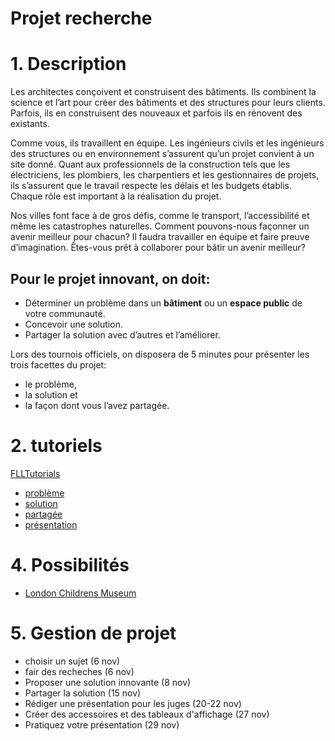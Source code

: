 # Projet recherche 

# 1. Description

Les architectes conçoivent et construisent des bâtiments. Ils combinent la science et l’art pour créer des bâtiments et des structures pour leurs clients. Parfois, ils en construisent des nouveaux et parfois ils en rénovent des existants.

Comme vous, ils travaillent en équipe. Les ingénieurs civils et les ingénieurs des structures ou en environnement s’assurent qu’un projet convient à un site donné. Quant aux professionnels de la construction tels que les électriciens, les plombiers, les charpentiers et les gestionnaires de projets, ils s’assurent que le travail respecte les délais et les budgets établis. Chaque rôle est important à la réalisation du projet.

Nos villes font face à de gros défis, comme le transport, l’accessibilité et même les catastrophes naturelles. Comment pouvons-nous façonner un avenir meilleur pour chacun? Il faudra travailler en équipe et faire preuve d’imagination. Êtes-vous prêt à collaborer pour bâtir un avenir meilleur?

## Pour le projet innovant, on doit:
* Déterminer un problème dans un <b>bâtiment</b> ou un <b>espace public</b> de votre communauté.
* Concevoir une solution. 
* Partager la solution avec d’autres et l’améliorer.

Lors des tournois officiels, on disposera de 5 minutes pour présenter les trois facettes du projet: 
* le problème, 
* la solution et 
* la façon dont vous l’avez partagée.

# 2. tutoriels

[FLLTutorials](http://flltutorials.com/Project.html)
* [problème](http://flltutorials.com/translations/en-us/Project/Identify.pdf)
* [solution](http://flltutorials.com/translations/en-us/Project/InnovativeSolution.pdf)
* [partagée](http://flltutorials.com/translations/en-us/Project/Sharing.pdf)
* [présentation](http://flltutorials.com/translations/en-us/Project/Presentation.pdf)

# 4. Possibilités
* [London Childrens Museum](https://www.londonchildrensmuseum.ca/)

# 5. Gestion de projet
* choisir un sujet (6 nov)
* fair des recheches (6 nov)
* Proposer une solution innovante (8 nov)
* Partager la solution (15 nov)
* Rédiger une présentation pour les juges (20-22 nov)
* Créer des accessoires et des tableaux d'affichage (27 nov)
* Pratiquez votre présentation (29 nov)
